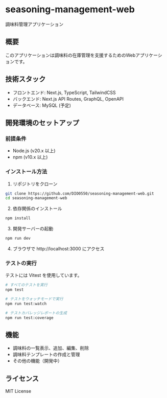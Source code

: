 # seasoning-management-web

調味料管理アプリケーション

## 概要

このアプリケーションは調味料の在庫管理を支援するためのWebアプリケーションです。

## 技術スタック

- フロントエンド: Next.js, TypeScript, TailwindCSS
- バックエンド: Next.js API Routes, GraphQL, OpenAPI
- データベース: MySQL (予定)

## 開発環境のセットアップ

### 前提条件

- Node.js (v20.x 以上)
- npm (v10.x 以上)

### インストール方法

1. リポジトリをクローン

```bash
git clone https://github.com/DIO0550/seasoning-management-web.git
cd seasoning-management-web
```

2. 依存関係のインストール

```bash
npm install
```

3. 開発サーバーの起動

```bash
npm run dev
```

4. ブラウザで http://localhost:3000 にアクセス

### テストの実行

テストには Vitest を使用しています。

```bash
# すべてのテストを実行
npm test

# テストをウォッチモードで実行
npm run test:watch

# テストカバレッジレポートの生成
npm run test:coverage
```

## 機能

- 調味料の一覧表示、追加、編集、削除
- 調味料テンプレートの作成と管理
- その他の機能（開発中）

## ライセンス

MIT License
